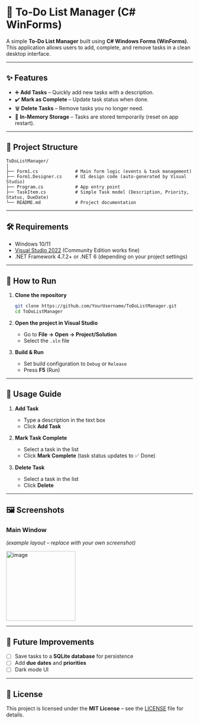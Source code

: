 # 📝 To-Do List Manager (C# WinForms)

A simple **To-Do List Manager** built using **C# Windows Forms (WinForms)**.
This application allows users to add, complete, and remove tasks in a clean desktop interface.

---

## ✨ Features

* ➕ **Add Tasks** – Quickly add new tasks with a description.
* ✔️ **Mark as Complete** – Update task status when done.
* 🗑️ **Delete Tasks** – Remove tasks you no longer need.
* 💾 **In-Memory Storage** – Tasks are stored temporarily (reset on app restart).

---

## 📂 Project Structure

```
ToDoListManager/
│
├── Form1.cs              # Main form logic (events & task management)
├── Form1.Designer.cs     # UI design code (auto-generated by Visual Studio)
├── Program.cs            # App entry point
├── TaskItem.cs           # Simple Task model (Description, Priority, Status, DueDate)
└── README.md             # Project documentation
```

---

## 🛠️ Requirements

* Windows 10/11
* [Visual Studio 2022](https://visualstudio.microsoft.com/) (Community Edition works fine)
* .NET Framework 4.7.2+ or .NET 6 (depending on your project settings)

---

## 🚀 How to Run

1. **Clone the repository**

   ```bash
   git clone https://github.com/YourUsername/ToDoListManager.git
   cd ToDoListManager
   ```

2. **Open the project in Visual Studio**

   * Go to **File → Open → Project/Solution**
   * Select the `.sln` file

3. **Build & Run**

   * Set build configuration to `Debug` or `Release`
   * Press **F5** (Run)

---

## 📖 Usage Guide

1. **Add Task**

   * Type a description in the text box
   * Click **Add Task**

2. **Mark Task Complete**

   * Select a task in the list
   * Click **Mark Complete** (task status updates to ✅ Done)

3. **Delete Task**

   * Select a task in the list
   * Click **Delete**

---

## 🖼️ Screenshots

### Main Window

*(example layout – replace with your own screenshot)*

<img width="187" height="188" alt="image" src="https://github.com/user-attachments/assets/a7d79086-ed60-47e1-ab63-3e847161e121" />

---

## 🔮 Future Improvements

* [ ] Save tasks to a **SQLite database** for persistence
* [ ] Add **due dates** and **priorities**
* [ ] Dark mode UI

---

## 📜 License

This project is licensed under the **MIT License** – see the [LICENSE](LICENSE) file for details.


